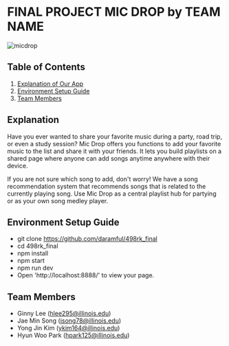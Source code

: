 # FINAL PROJECT MIC DROP by TEAM NAME

![micdrop](https://user-images.githubusercontent.com/20486323/33866659-94c0cfc8-debd-11e7-91e8-9bca40560d39.png)

## Table of Contents
1. [Explanation of Our App](#explanation)
2. [Environment Setup Guide](#environment-setup-guide)
2. [Team Members](#developers)

## Explanation

Have you ever wanted to share your favorite music during a party, road trip, or even a study session?
Mic Drop offers you functions to add your favorite music to the list and share it with your friends.
It lets you build playlists on a shared page where anyone can add songs anytime anywhere with their device. 

If you are not sure which song to add, don't worry! We have a song recommendation system that recommends songs 
that is related to the currently playing song. Use Mic Drop as a central playlist hub for partying or as your 
own song medley player.  

## Environment Setup Guide
- git clone https://github.com/daramful/498rk_final
- cd 498rk_final
- npm install
- npm start
- npm run dev
- Open 'http://localhost:8888/' to view your page.

## Team Members

- Ginny Lee (hlee295@illinois.edu)
- Jae Min Song (jsong78@illinois.edu)
- Yong Jin Kim (ykim164@illinois.edu)
- Hyun Woo Park (hpark125@illinois.edu)


